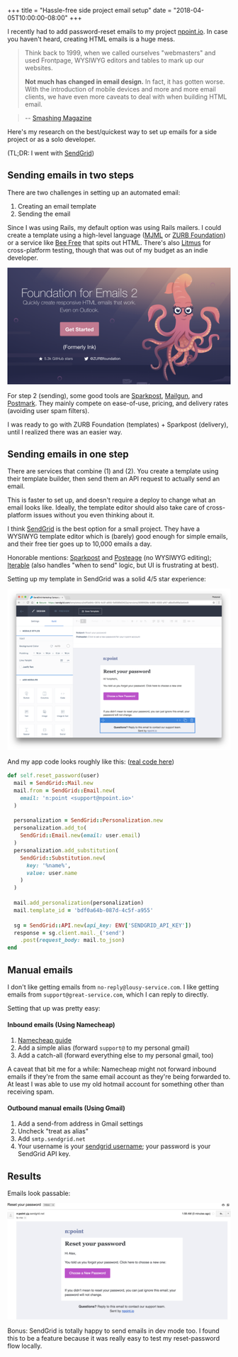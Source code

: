 +++
title = "Hassle-free side project email setup"
date = "2018-04-05T10:00:00-08:00"
+++

I recently had to add password-reset emails to my project
[npoint.io](https://www.npoint.io). In case you haven't heard, creating HTML
emails is a huge mess.

> Think back to 1999, when we called ourselves "webmasters" and used Frontpage,
> WYSIWYG editors and tables to mark up our websites.
>
> **Not much has changed in email design.** In fact, it has gotten worse. With
> the introduction of mobile devices and more and more email clients, we have
> even more caveats to deal with when building HTML email.

> -- [Smashing Magazine](https://www.smashingmagazine.com/2017/01/introduction-building-sending-html-email-for-web-developers/)

Here's my research on the best/quickest way to set up emails for a side project
or as a solo developer.

(TL;DR: I went with [SendGrid](https://sendgrid.com/))

## Sending emails in two steps

There are two challenges in setting up an automated email:

1. Creating an email template
2. Sending the email

Since I was using Rails, my default option was using Rails mailers. I could
create a template using a high-level language ([MJML](https://mjml.io/) or
[ZURB Foundation](https://foundation.zurb.com/)) or a service like [Bee
Free](https://beefree.io/) that spits out HTML. There's also
[Litmus](https://litmus.com/) for cross-platform testing, though that was out
of my budget as an indie developer.

<img class="shadow" src="/img/zurb.png" />

For step 2 (sending), some good tools are [Sparkpost](https://www.sparkpost.com/),
[Mailgun](https://www.mailgun.com/), and [Postmark](https://postmarkapp.com/).
They mainly compete on ease-of-use, pricing, and delivery rates (avoiding user
spam filters).

I was ready to go with ZURB Foundation (templates) + Sparkpost (delivery),
until I realized there was an easier way.

## Sending emails in one step

There are services that combine (1) and (2). You create a template using their
template builder, then send them an API request to actually send an email.

This is faster to set up, and doesn't require a deploy to change what an email
looks like. Ideally, the template editor should also take care of
cross-platform issues without you even thinking about it.

I think [SendGrid](https://sendgrid.com/) is the best option for a small
project. They have a WYSIWYG template editor which is (barely) good enough
for simple emails, and their free tier goes up to 10,000 emails a day.

Honorable mentions:
[Sparkpost](https://www.sparkpost.com/features/email-templates/) and
[Posteage](http://postageapp.com/) (no WYSIWYG editing);
[Iterable](https://iterable.com/) (also handles "when to send" logic, but UI is
frustrating at best).

Setting up my template in SendGrid was a solid 4/5 star experience:

<img src="/img/sendgrid.png" />

And my app code looks roughly like this: ([real
code here](https://github.com/azirbel/npoint/blob/master/app/lib/transactional_mail.rb))

```ruby
def self.reset_password(user)
  mail = SendGrid::Mail.new
  mail.from = SendGrid::Email.new(
    email: 'n:point <support@npoint.io>'
  )

  personalization = SendGrid::Personalization.new
  personalization.add_to(
    SendGrid::Email.new(email: user.email)
  )
  personalization.add_substitution(
    SendGrid::Substitution.new(
      key: '%name%',
      value: user.name
    )
  )

  mail.add_personalization(personalization)
  mail.template_id = 'bdf0a64b-087d-4c5f-a955'

  sg = SendGrid::API.new(api_key: ENV['SENDGRID_API_KEY'])
  response = sg.client.mail._('send')
    .post(request_body: mail.to_json)
end
```


## Manual emails

I don't like getting emails from `no-reply@lousy-service.com`. I like getting
emails from `support@great-service.com`, which I can reply to directly.

Setting that up was pretty easy:

#### Inbound emails (Using Namecheap)

1. [Namecheap guide](https://www.namecheap.com/support/knowledgebase/article.aspx/308/77/how-to-setup-email-forwarding)
2. Add a simple alias (forward `support@` to my personal gmail)
3. Add a catch-all (forward everything else to my personal gmail, too)

A caveat that bit me for a while: Namecheap might not forward inbound emails if
they're from the same email account as they're being forwarded to. At least I
was able to use my old hotmail account for something other than receiving spam.

#### Outbound manual emails (Using Gmail)

1. Add a send-from address in Gmail settings
2. Uncheck "treat as alias"
3. Add `smtp.sendgrid.net`
4. Your username is your [sendgrid
   username](https://sendgrid.com/docs/Classroom/Troubleshooting/Account_Administration/help_i_cant_find_my_smtp_username_and_password.html);
   your password is your SendGrid API key.

## Results

Emails look passable:

<img class="padded shadow" src="/img/reset-email.png" />

Bonus: SendGrid is totally happy to send emails in dev mode too. I found this
to be a feature because it was really easy to test my reset-password flow
locally.
